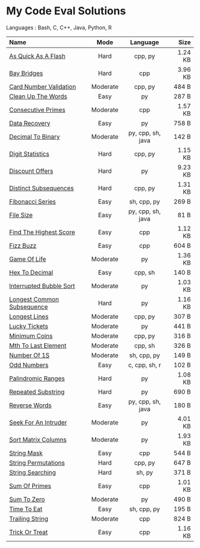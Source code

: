 # My Code Eval Solutions
Languages : Bash, C, C++, Java, Python, R

Name  | Mode | Language | Size
:--|:-:|:-:|--:
[As Quick As A Flash](01-hard/as_quick_as_a_flash) | Hard | cpp, py | 1.24 KB 
[Bay Bridges](01-hard/bay_bridges) | Hard | cpp | 3.96 KB 
[Card Number Validation](02-moderate/card_number_validation) | Moderate | cpp, py | 484 B 
[Clean Up The Words](03-easy/clean_up_the_words) | Easy | py | 287 B 
[Consecutive Primes](02-moderate/consecutive_primes) | Moderate | cpp | 1.57 KB 
[Data Recovery](03-easy/data_recovery) | Easy | py | 758 B 
[Decimal To Binary](02-moderate/decimal_to_binary) | Moderate | py, cpp, sh, java | 142 B 
[Digit Statistics](01-hard/digit_statistics) | Hard | cpp, py | 1.15 KB 
[Discount Offers](01-hard/discount_offers) | Hard | py | 9.23 KB 
[Distinct Subsequences](01-hard/distinct_subsequences) | Hard | cpp, py | 1.31 KB 
[Fibonacci Series](03-easy/fibonacci_series) | Easy | sh, cpp, py | 269 B 
[File Size](03-easy/file_size) | Easy | py, cpp, sh, java | 81 B 
[Find The Highest Score](03-easy/find_the_highest_score) | Easy | cpp | 1.12 KB 
[Fizz Buzz](03-easy/fizz_buzz) | Easy | cpp | 604 B 
[Game Of Life](02-moderate/game_of_life) | Moderate | py | 1.36 KB 
[Hex To Decimal](03-easy/hex_to_decimal) | Easy | cpp, sh | 140 B 
[Interrupted Bubble Sort](02-moderate/interrupted_bubble_sort) | Moderate | py | 1.03 KB 
[Longest Common Subsequence](01-hard/longest_common_subsequence) | Hard | py | 1.16 KB 
[Longest Lines](02-moderate/longest_lines) | Moderate | cpp, py | 307 B 
[Lucky Tickets](02-moderate/lucky_tickets) | Moderate | py | 441 B 
[Minimum Coins](02-moderate/minimum_coins) | Moderate | cpp, py | 316 B 
[Mth To Last Element](02-moderate/mth_to_last_element) | Moderate | cpp, sh | 326 B 
[Number Of 1S](02-moderate/number_of_1s) | Moderate | sh, cpp, py | 149 B 
[Odd Numbers](03-easy/odd_numbers) | Easy | c, cpp, sh, r | 102 B 
[Palindromic Ranges](01-hard/palindromic_ranges) | Hard | py | 1.08 KB 
[Repeated Substring](01-hard/repeated_substring) | Hard | py | 690 B 
[Reverse Words](03-easy/reverse_words) | Easy | py, cpp, sh, java | 180 B 
[Seek For An Intruder](02-moderate/seek_for_an_intruder) | Moderate | py | 4.01 KB 
[Sort Matrix Columns](02-moderate/sort_matrix_columns) | Moderate | py | 1.93 KB 
[String Mask](03-easy/string_mask) | Easy | cpp | 544 B 
[String Permutations](01-hard/string_permutations) | Hard | cpp, py | 647 B 
[String Searching](01-hard/string_searching) | Hard | sh, py | 371 B 
[Sum Of Primes](03-easy/sum_of_primes) | Easy | cpp | 1.01 KB 
[Sum To Zero](02-moderate/sum_to_zero) | Moderate | py | 490 B 
[Time To Eat](03-easy/time_to_eat) | Easy | sh, cpp, py | 195 B 
[Trailing String](02-moderate/trailing_string) | Moderate | cpp | 824 B 
[Trick Or Treat](03-easy/trick_or_treat) | Easy | cpp | 1.16 KB 
